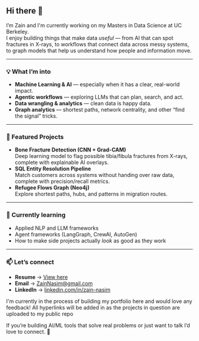 ## Hi there 👋

I’m Zain and I'm currently working on my Masters in Data Science at UC Berkeley.  
I enjoy building things that make data *useful* — from AI that can spot fractures in X-rays, to workflows that connect data across messy systems, to graph models that help us understand how people and information move.

---

### 💡 What I’m into
- **Machine Learning & AI** — especially when it has a clear, real-world impact.
- **Agentic workflows** — exploring LLMs that can plan, search, and act.
- **Data wrangling & analytics** — clean data is happy data.
- **Graph analytics** — shortest paths, network centrality, and other “find the signal” tricks.

---

### 📌 Featured Projects
- **Bone Fracture Detection (CNN + Grad-CAM)**  
  Deep learning model to flag possible tibia/fibula fractures from X-rays, complete with explainable AI overlays.
- **SQL Entity Resolution Pipeline**  
  Match customers across systems without handing over raw data, complete with precision/recall metrics.
- **Refugee Flows Graph (Neo4j)**  
  Explore shortest paths, hubs, and patterns in migration routes.

---

### 🌱 Currently learning
- Applied NLP and LLM frameworks
- Agent frameworks (LangGraph, CrewAI, AutoGen)
- How to make side projects actually *look* as good as they work

---

### 📫 Let’s connect
- **Resume** → [View here](https://docs.google.com/document/d/191RrJ10AybRiR1Lgz5itqYG94DnYJsO9CgMm4jCY5CE/edit?usp=sharing)  
- **Email** → [ZainNasim@gmail.com](ZainNasim@gmail.com)
- **LinkedIn** → [linkedin.com/in/zain-nasim](https://www.linkedin.com/in/zain-nasim/)  

I'm currently in the process of building my portfolio here and would love any feedback! All hyperlinks will be added in as the projects in question are uploaded to my public repo

If you’re building AI/ML tools that solve real problems or just want to talk I’d love to connect. 🙂
